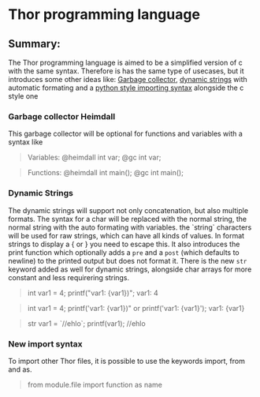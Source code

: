 # Thor programming language

## Summary:

The Thor programming language is aimed to be a simplified version of c with the same
syntax. Therefore is has the same type of usecases, but it introduces some other ideas
like: [Garbage collector](#garbage-collector-heimdall), [dynamic strings](#dynamic-strings)
with automatic formating and a [python style importing syntax](#new-import-syntax) alongside the c style one


### Garbage collector Heimdall

This garbage collector will be optional for functions and variables with a syntax like

> Variables:
> @heimdall int var;
> @gc int var;  

> Functions:
> @heimdall int main();
> @gc int main(); 

### Dynamic Strings

The dynamic strings will support not only concatenation, but also multiple formats.
The syntax for a char will be replaced with the normal string, the normal string with the auto
formating with variables. the \`string\` characters will be used for raw strings, which can 
have all kinds of values. In format strings to display a { or } you need to escape this.
It also introduces the print function which optionally adds a `pre` and a `post`
(which defaults to newline) to the printed output but does not format it.
There is the new `str` keyword added as well for dynamic strings, alongside char
arrays for more constant and less requirering strings.

> int var1 = 4; 
> printf("var1: {var1})";
 var1: 4

> int var1 = 4;
> printf('var1: \{var1\})" or printf('var1: {var1}');
var1: {var1}

> str var1 = \`\//ehlo\`;
> printf(var1);
\//ehlo

###  New import syntax

To import other Thor files, it is possible to use the keywords import, from and as.

> from module.file import function as name
